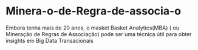 # Minera-o-de-Regra-de-associa-o
Embora tenha mais de 20 anos, o masket Basket  Analytics(MBA) ( ou Mineração de Regras de Associação) pode ser uma técnica útil para obter insights em Big Data Transacionais
